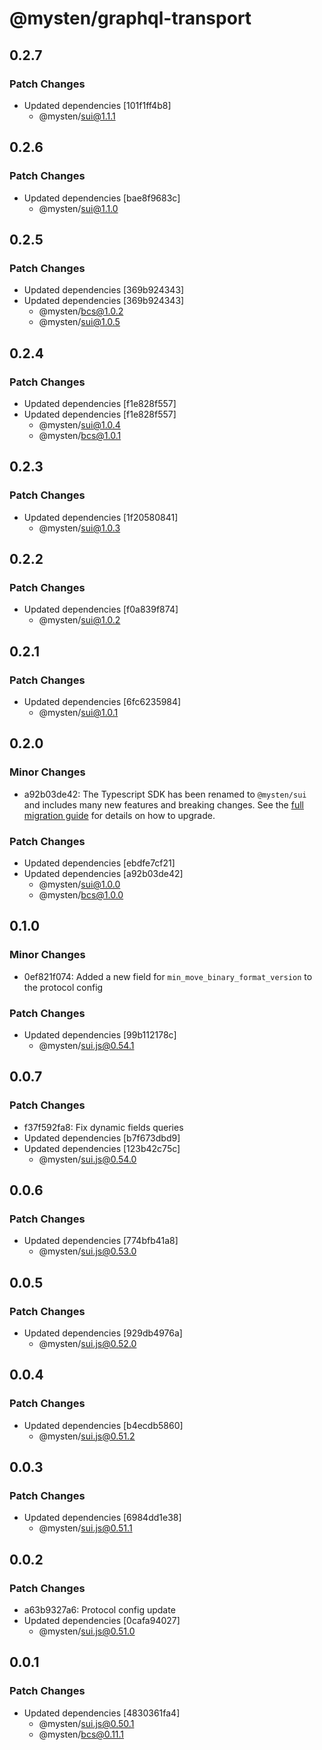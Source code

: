 # @mysten/graphql-transport

## 0.2.7

### Patch Changes

- Updated dependencies [101f1ff4b8]
  - @mysten/sui@1.1.1

## 0.2.6

### Patch Changes

- Updated dependencies [bae8f9683c]
  - @mysten/sui@1.1.0

## 0.2.5

### Patch Changes

- Updated dependencies [369b924343]
- Updated dependencies [369b924343]
  - @mysten/bcs@1.0.2
  - @mysten/sui@1.0.5

## 0.2.4

### Patch Changes

- Updated dependencies [f1e828f557]
- Updated dependencies [f1e828f557]
  - @mysten/sui@1.0.4
  - @mysten/bcs@1.0.1

## 0.2.3

### Patch Changes

- Updated dependencies [1f20580841]
  - @mysten/sui@1.0.3

## 0.2.2

### Patch Changes

- Updated dependencies [f0a839f874]
  - @mysten/sui@1.0.2

## 0.2.1

### Patch Changes

- Updated dependencies [6fc6235984]
  - @mysten/sui@1.0.1

## 0.2.0

### Minor Changes

- a92b03de42: The Typescript SDK has been renamed to `@mysten/sui` and includes many new features and breaking changes.
  See the [full migration guide](https://sdk.mystenlabs.com/typescript/migrations/sui-1.0) for details on how to upgrade.

### Patch Changes

- Updated dependencies [ebdfe7cf21]
- Updated dependencies [a92b03de42]
  - @mysten/sui@1.0.0
  - @mysten/bcs@1.0.0

## 0.1.0

### Minor Changes

- 0ef821f074: Added a new field for `min_move_binary_format_version` to the protocol config

### Patch Changes

- Updated dependencies [99b112178c]
  - @mysten/sui.js@0.54.1

## 0.0.7

### Patch Changes

- f37f592fa8: Fix dynamic fields queries
- Updated dependencies [b7f673dbd9]
- Updated dependencies [123b42c75c]
  - @mysten/sui.js@0.54.0

## 0.0.6

### Patch Changes

- Updated dependencies [774bfb41a8]
  - @mysten/sui.js@0.53.0

## 0.0.5

### Patch Changes

- Updated dependencies [929db4976a]
  - @mysten/sui.js@0.52.0

## 0.0.4

### Patch Changes

- Updated dependencies [b4ecdb5860]
  - @mysten/sui.js@0.51.2

## 0.0.3

### Patch Changes

- Updated dependencies [6984dd1e38]
  - @mysten/sui.js@0.51.1

## 0.0.2

### Patch Changes

- a63b9327a6: Protocol config update
- Updated dependencies [0cafa94027]
  - @mysten/sui.js@0.51.0

## 0.0.1

### Patch Changes

- Updated dependencies [4830361fa4]
  - @mysten/sui.js@0.50.1
  - @mysten/bcs@0.11.1
